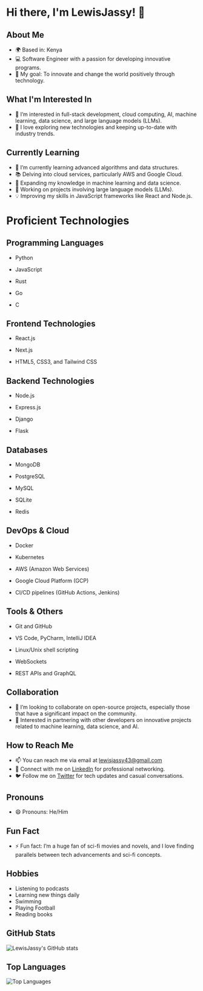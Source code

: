 # Hi there, I'm LewisJassy! 👋

## About Me
- 🌍 Based in: Kenya
- 💻 Software Engineer with a passion for developing innovative programs.
- 🎯 My goal: To innovate and change the world positively through technology.

## What I'm Interested In
- 👀 I’m interested in full-stack development, cloud computing, AI, machine learning, data science, and large language models (LLMs).
- 🚀 I love exploring new technologies and keeping up-to-date with industry trends.

## Currently Learning
- 🌱 I’m currently learning advanced algorithms and data structures.
- 📚 Delving into cloud services, particularly AWS and Google Cloud.
- 🤖 Expanding my knowledge in machine learning and data science.
- 🧠 Working on projects involving large language models (LLMs).
- 💡 Improving my skills in JavaScript frameworks like React and Node.js.

# Proficient Technologies

## Programming Languages

- Python

- JavaScript

- Rust

- Go

- C

## Frontend Technologies

- React.js

- Next.js

- HTML5, CSS3, and Tailwind CSS

## Backend Technologies

- Node.js

- Express.js

- Django

- Flask

## Databases

- MongoDB

- PostgreSQL

- MySQL

- SQLite

- Redis

## DevOps & Cloud

- Docker

- Kubernetes

- AWS (Amazon Web Services)

- Google Cloud Platform (GCP)

- CI/CD pipelines (GitHub Actions, Jenkins)

## Tools & Others

- Git and GitHub

- VS Code, PyCharm, IntelliJ IDEA

- Linux/Unix shell scripting

- WebSockets

- REST APIs and GraphQL

## Collaboration
- 💞️ I’m looking to collaborate on open-source projects, especially those that have a significant impact on the community.
- 🤝 Interested in partnering with other developers on innovative projects related to machine learning, data science, and AI.

## How to Reach Me
- 📫 You can reach me via email at lewisjassy43@gmail.com
- 💬 Connect with me on [LinkedIn](https://www.linkedin.com/in/lewis-jassy-3ba224264/) for professional networking.
- 🐦 Follow me on [Twitter](https://x.com/lewis_jassy) for tech updates and casual conversations.

## Pronouns
- 😄 Pronouns: He/Him

## Fun Fact
- ⚡ Fun fact: I’m a huge fan of sci-fi movies and novels, and I love finding parallels between tech advancements and sci-fi concepts.
## Hobbies
- Listening to podcasts
- Learning new things daily
- Swimming
- Playing Football
- Reading books

## GitHub Stats
![LewisJassy's GitHub stats](https://github-readme-stats.vercel.app/api?username=LewisJassy&show_icons=true&theme=radical)

## Top Languages
![Top Languages](https://github-readme-stats.vercel.app/api/top-langs/?username=LewisJassy&layout=compact&theme=radical)

<!---
LewisJassy/LewisJassy is a ✨ special ✨ repository because its `README.md` (this file) appears on your GitHub profile.
You can click the Preview link to take a look at your changes.
--->

